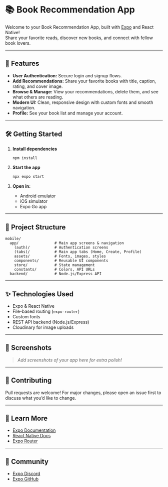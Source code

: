 
# 📚 Book Recommendation App

Welcome to your Book Recommendation App, built with [Expo](https://expo.dev) and React Native!  
Share your favorite reads, discover new books, and connect with fellow book lovers.

---

## 🚀 Features

- **User Authentication:** Secure login and signup flows.
- **Add Recommendations:** Share your favorite books with title, caption, rating, and cover image.
- **Browse & Manage:** View your recommendations, delete them, and see what others are reading.
- **Modern UI:** Clean, responsive design with custom fonts and smooth navigation.
- **Profile:** See your book list and manage your account.

---

## 🛠️ Getting Started

1. **Install dependencies**
   ```bash
   npm install
   ```

2. **Start the app**
   ```bash
   npx expo start
   ```

3. **Open in:**
   - Android emulator
   - iOS simulator
   - Expo Go app

---

## 📂 Project Structure

```
mobile/
  app/                # Main app screens & navigation
    (auth)/           # Authentication screens
    (tabs)/           # Main app tabs (Home, Create, Profile)
    assets/           # Fonts, images, styles
    components/       # Reusable UI components
    store/            # State management
    constants/        # Colors, API URLs
  backend/            # Node.js/Express API
```

---

## ✨ Technologies Used

- Expo & React Native
- File-based routing (`expo-router`)
- Custom fonts
- REST API backend (Node.js/Express)
- Cloudinary for image uploads

---

## 📸 Screenshots

> _Add screenshots of your app here for extra polish!_

---

## 🤝 Contributing

Pull requests are welcome! For major changes, please open an issue first to discuss what you’d like to change.

---

## 📖 Learn More

- [Expo Documentation](https://docs.expo.dev/)
- [React Native Docs](https://reactnative.dev/)
- [Expo Router](https://docs.expo.dev/router/introduction/)

---

## 💬 Community

- [Expo Discord](https://chat.expo.dev)
- [Expo GitHub](https://github.com/expo/expo)
